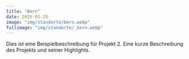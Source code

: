 ```yaml
---
title: "Bern"
date: 2025-01-25
image: "img/standorte/bern.webp"
fullimage: "img/standorte/_bern.webp"
---
```

Dies ist eine Beispielbeschreibung für Projekt 2. Eine kurze Beschreibung des Projekts und seiner Highlights.
